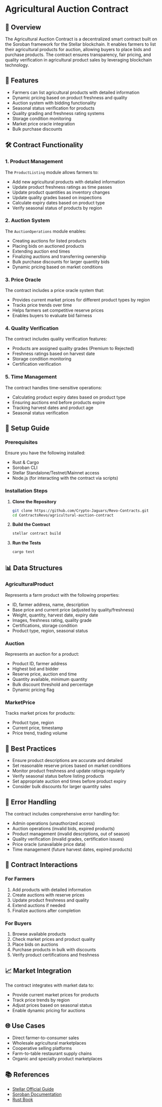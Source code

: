 # Agricultural Auction Contract

## 🎯 Overview
The Agricultural Auction Contract is a decentralized smart contract built on the Soroban framework for the Stellar blockchain. It enables farmers to list their agricultural products for auction, allowing buyers to place bids and purchase products. The contract ensures transparency, fair pricing, and quality verification in agricultural product sales by leveraging blockchain technology.

## 📜 Features
- Farmers can list agricultural products with detailed information
- Dynamic pricing based on product freshness and quality
- Auction system with bidding functionality
- Seasonal status verification for products
- Quality grading and freshness rating systems
- Storage condition monitoring
- Market price oracle integration
- Bulk purchase discounts

## 🛠 Contract Functionality
### **1. Product Management**
The `ProductListing` module allows farmers to:
- Add new agricultural products with detailed information
- Update product freshness ratings as time passes
- Update product quantities as inventory changes
- Update quality grades based on inspections
- Calculate expiry dates based on product type
- Verify seasonal status of products by region

### **2. Auction System**
The `AuctionOperations` module enables:
- Creating auctions for listed products
- Placing bids on auctioned products
- Extending auction end times
- Finalizing auctions and transferring ownership
- Bulk purchase discounts for larger quantity bids
- Dynamic pricing based on market conditions

### **3. Price Oracle**
The contract includes a price oracle system that:
- Provides current market prices for different product types by region
- Tracks price trends over time
- Helps farmers set competitive reserve prices
- Enables buyers to evaluate bid fairness

### **4. Quality Verification**
The contract includes quality verification features:
- Products are assigned quality grades (Premium to Rejected)
- Freshness ratings based on harvest date
- Storage condition monitoring
- Certification verification

### **5. Time Management**
The contract handles time-sensitive operations:
- Calculating product expiry dates based on product type
- Ensuring auctions end before products expire
- Tracking harvest dates and product age
- Seasonal status verification

## 🚀 Setup Guide
### **Prerequisites**
Ensure you have the following installed:
- Rust & Cargo
- Soroban CLI
- Stellar Standalone/Testnet/Mainnet access
- Node.js (for interacting with the contract via scripts)

### **Installation Steps**
1. **Clone the Repository**
   ```bash
   git clone https://github.com/Crypto-Jaguars/Revo-Contracts.git
   cd ContractsRevo/agricultural-auction-contract
   ```
2. **Build the Contract**
   ```bash
   stellar contract build
   ```
3. **Run the Tests**
   ```bash
   cargo test
   ```

## 📊 Data Structures
### **AgriculturalProduct**
Represents a farm product with the following properties:
- ID, farmer address, name, description
- Base price and current price (adjusted by quality/freshness)
- Weight, quantity, harvest date, expiry date
- Images, freshness rating, quality grade
- Certifications, storage condition
- Product type, region, seasonal status

### **Auction**
Represents an auction for a product:
- Product ID, farmer address
- Highest bid and bidder
- Reserve price, auction end time
- Quantity available, minimum quantity
- Bulk discount threshold and percentage
- Dynamic pricing flag

### **MarketPrice**
Tracks market prices for products:
- Product type, region
- Current price, timestamp
- Price trend, trading volume

## 📌 Best Practices
- Ensure product descriptions are accurate and detailed
- Set reasonable reserve prices based on market conditions
- Monitor product freshness and update ratings regularly
- Verify seasonal status before listing products
- Set appropriate auction end times before product expiry
- Consider bulk discounts for larger quantity sales

## 📖 Error Handling
The contract includes comprehensive error handling for:
- Admin operations (unauthorized access)
- Auction operations (invalid bids, expired products)
- Product management (invalid descriptions, out of season)
- Quality verification (invalid grades, certification issues)
- Price oracle (unavailable price data)
- Time management (future harvest dates, expired products)

## 🔄 Contract Interactions
### **For Farmers**
1. Add products with detailed information
2. Create auctions with reserve prices
3. Update product freshness and quality
4. Extend auctions if needed
5. Finalize auctions after completion

### **For Buyers**
1. Browse available products
2. Check market prices and product quality
3. Place bids on auctions
4. Purchase products in bulk with discounts
5. Verify product certifications and freshness

## 📈 Market Integration
The contract integrates with market data to:
- Provide current market prices for products
- Track price trends by region
- Adjust prices based on seasonal status
- Enable dynamic pricing for auctions

## 🌐 Use Cases
- Direct farmer-to-consumer sales
- Wholesale agricultural marketplaces
- Cooperative selling platforms
- Farm-to-table restaurant supply chains
- Organic and specialty product marketplaces

## 📚 References
- [Stellar Official Guide](https://developers.stellar.org/docs/)
- [Soroban Documentation](https://soroban.stellar.org/)
- [Rust Book](https://doc.rust-lang.org/book/)
